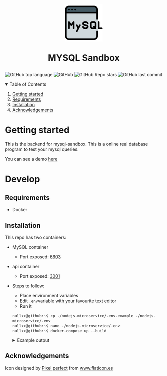 
<h1 align="center">
<img src="logo.svg" width="120">
    <p>
    MYSQL Sandbox
    </p>
</h1>

![GitHub top language](https://img.shields.io/github/languages/top/nullxx/mysql-sandbox-server?style=for-the-badge)
![GitHub](https://img.shields.io/github/license/nullxx/mysql-sandbox-server?style=for-the-badge)
![GitHub Repo stars](https://img.shields.io/github/stars/nullxx/mysql-sandbox-server?style=for-the-badge)
![GitHub last commit](https://img.shields.io/github/last-commit/nullxx/mysql-sandbox-server?style=for-the-badge)

<details open="open">
  <summary>Table of Contents</summary>
  <ol>
    <li><a href="#getting-started">Getting started</a></li>
    <li><a href="#requirements">Requirements</a></li>
    <li><a href="#installation">Installation</a></li>
    <li><a href="#acknowledgements">Acknowledgements</a></li>
  </ol>
</details>

# Getting started
This is the backend for mysql-sandbox. This is a online real database program to test your mysql queries.

You can see a demo [here](https://mysql-sandbox.nullx.me/)
# Develop
## Requirements
* Docker
## Installation
This repo has two containers:
* MySQL container
  * Port exposed: [6603](https://github.com/nullxx/mysql-sandbox-server/blob/f4a2241f4075c50d4b57b49ac165dcf438956ecc/docker-compose.yml#L6)
* api container
  * Port exposed: [3001](https://github.com/nullxx/mysql-sandbox-server/blob/f4a2241f4075c50d4b57b49ac165dcf438956ecc/docker-compose.yml#L12)
* Steps to follow:
   * Place environment variables
   * Edit ```.env```variable with your favourite text editor
   * Run it

    ```console
    nullxx@github:~$ cp ./nodejs-microservice/.env.example ./nodejs-microservice/.env
    nullxx@github:~$ nano ./nodejs-microservice/.env
    nullxx@github:~$ docker-compose up --build
    ```
    <details>
    <summary>Example output</summary>
    
        Building mysql
        Step 1/3 : FROM mysql:5.7
         ---> 697daaecf703
        Step 2/3 : ENV MYSQL_DATABASE=mysql-sandbox     MYSQL_ROOT_PASSWORD=password
         ---> Running in ac84e2713a4d
        Removing intermediate container ac84e2713a4d
         ---> 930105b5643b
        Step 3/3 : COPY ./test-dump.sql /docker-entrypoint-initdb.d/
         ---> 114478ea6327

        Successfully built 114478ea6327
        Successfully tagged mysql-sandbox-server_mysql:latest
        Building api
        Step 1/7 : FROM node:8
         ---> 8eeadf3757f4
        Step 2/7 : RUN mkdir -p /usr/src/app
         ---> Using cache
         ---> bf4493fd7ed0
        Step 3/7 : WORKDIR /usr/src/app
         ---> Using cache
         ---> 0877598c5940
        Step 4/7 : COPY package*.json ./
         ---> Using cache
         ---> e97762c50a31
        Step 5/7 : RUN npm install
         ---> Using cache
         ---> c01208cac595
        Step 6/7 : COPY . .
         ---> f4e2f107f924
        Step 7/7 : CMD ["node", "-r", "dotenv/config", "app.js", "dotenv_config_path=.env"]
         ---> Running in a76662e0984b
        Removing intermediate container a76662e0984b
         ---> 23783deb2454

        Successfully built 23783deb2454
        Successfully tagged mysql-sandbox-server_api:latest
        Creating mysql-sandbox-server_mysql_1 ... done
        Creating mysql-sandbox-server_api_1   ... done
        Attaching to mysql-sandbox-server_mysql_1, mysql-sandbox-server_api_1
        mysql_1  | 2021-01-03 23:04:34+00:00 [Note] [Entrypoint]: Entrypoint script for MySQL Server 5.7.32-1debian10 started.
        mysql_1  | 2021-01-03 23:04:37+00:00 [Note] [Entrypoint]: Switching to dedicated user 'mysql'
        mysql_1  | 2021-01-03 23:04:37+00:00 [Note] [Entrypoint]: Entrypoint script for MySQL Server 5.7.32-1debian10 started.
        mysql_1  | 2021-01-03T23:04:38.543789Z 0 [Warning] TIMESTAMP with implicit DEFAULT value is deprecated. Please use --explicit_defaults_for_timestamp server option (see documentation for more details).
        mysql_1  | 2021-01-03T23:04:38.571303Z 0 [Note] mysqld (mysqld 5.7.32) starting as process 1 ...
        mysql_1  | 2021-01-03T23:04:38.628169Z 0 [Note] InnoDB: PUNCH HOLE support available
        mysql_1  | 2021-01-03T23:04:38.628218Z 0 [Note] InnoDB: Mutexes and rw_locks use GCC atomic builtins
        mysql_1  | 2021-01-03T23:04:38.628223Z 0 [Note] InnoDB: Uses event mutexes
        mysql_1  | 2021-01-03T23:04:38.628226Z 0 [Note] InnoDB: GCC builtin __atomic_thread_fence() is used for memory barrier
        mysql_1  | 2021-01-03T23:04:38.628228Z 0 [Note] InnoDB: Compressed tables use zlib 1.2.11
        mysql_1  | 2021-01-03T23:04:38.628231Z 0 [Note] InnoDB: Using Linux native AIO
        mysql_1  | 2021-01-03T23:04:38.642928Z 0 [Note] InnoDB: Number of pools: 1
        mysql_1  | 2021-01-03T23:04:38.659349Z 0 [Note] InnoDB: Using CPU crc32 instructions
        mysql_1  | 2021-01-03T23:04:38.676993Z 0 [Note] InnoDB: Initializing buffer pool, total size = 128M, instances = 1, chunk size = 128M
        mysql_1  | 2021-01-03T23:04:38.719152Z 0 [Note] InnoDB: Completed initialization of buffer pool
        mysql_1  | 2021-01-03T23:04:38.725197Z 0 [Note] InnoDB: If the mysqld execution user is authorized, page cleaner thread priority can be changed. See the man page of setpriority().
        mysql_1  | 2021-01-03T23:04:38.872703Z 0 [Note] InnoDB: Highest supported file format is Barracuda.
        mysql_1  | 2021-01-03T23:04:39.059726Z 0 [Note] InnoDB: Log scan progressed past the checkpoint lsn 12799508
        mysql_1  | 2021-01-03T23:04:39.060097Z 0 [Note] InnoDB: Doing recovery: scanned up to log sequence number 12799517
        mysql_1  | 2021-01-03T23:04:39.060292Z 0 [Note] InnoDB: Database was not shutdown normally!
        mysql_1  | 2021-01-03T23:04:39.060323Z 0 [Note] InnoDB: Starting crash recovery.
        api_1    | info: 
        api_1    | 	APP started at port 3001
        mysql_1  | 2021-01-03T23:04:39.856669Z 0 [Note] InnoDB: Removed temporary tablespace data file: "ibtmp1"
        mysql_1  | 2021-01-03T23:04:39.857250Z 0 [Note] InnoDB: Creating shared tablespace for temporary tables
        mysql_1  | 2021-01-03T23:04:39.858738Z 0 [Note] InnoDB: Setting file './ibtmp1' size to 12 MB. Physically writing the file full; Please wait ...
        mysql_1  | 2021-01-03T23:04:40.184159Z 0 [Note] InnoDB: File './ibtmp1' size is now 12 MB.
        mysql_1  | 2021-01-03T23:04:40.192905Z 0 [Note] InnoDB: 96 redo rollback segment(s) found. 96 redo rollback segment(s) are active.
        mysql_1  | 2021-01-03T23:04:40.193564Z 0 [Note] InnoDB: 32 non-redo rollback segment(s) are active.
        mysql_1  | 2021-01-03T23:04:40.195089Z 0 [Note] InnoDB: Waiting for purge to start
        mysql_1  | 2021-01-03T23:04:40.249898Z 0 [Note] InnoDB: 5.7.32 started; log sequence number 12799517
        mysql_1  | 2021-01-03T23:04:40.260222Z 0 [Note] Plugin 'FEDERATED' is disabled.
        mysql_1  | 2021-01-03T23:04:40.280246Z 0 [Note] InnoDB: Loading buffer pool(s) from /var/lib/mysql/ib_buffer_pool
        mysql_1  | 2021-01-03T23:04:40.590977Z 0 [Note] Found ca.pem, server-cert.pem and server-key.pem in data directory. Trying to enable SSL support using them.
        mysql_1  | 2021-01-03T23:04:40.591023Z 0 [Note] Skipping generation of SSL certificates as certificate files are present in data directory.
        mysql_1  | 2021-01-03T23:04:40.616445Z 0 [Warning] CA certificate ca.pem is self signed.
        mysql_1  | 2021-01-03T23:04:40.621020Z 0 [Note] Skipping generation of RSA key pair as key files are present in data directory.
        mysql_1  | 2021-01-03T23:04:40.644231Z 0 [Note] Server hostname (bind-address): '*'; port: 3306
        mysql_1  | 2021-01-03T23:04:40.644303Z 0 [Note] IPv6 is available.
        mysql_1  | 2021-01-03T23:04:40.648169Z 0 [Note]   - '::' resolves to '::';
        mysql_1  | 2021-01-03T23:04:40.648245Z 0 [Note] Server socket created on IP: '::'.
        mysql_1  | 2021-01-03T23:04:40.659280Z 0 [Warning] Insecure configuration for --pid-file: Location '/var/run/mysqld' in the path is accessible to all OS users. Consider choosing a different directory.
        mysql_1  | 2021-01-03T23:04:41.036258Z 0 [Note] InnoDB: Buffer pool(s) load completed at 210103 23:04:41
        mysql_1  | 2021-01-03T23:04:42.801294Z 0 [Note] Event Scheduler: Loaded 0 events
        mysql_1  | 2021-01-03T23:04:42.802558Z 0 [Note] mysqld: ready for connections.
        mysql_1  | Version: '5.7.32'  socket: '/var/run/mysqld/mysqld.sock'  port: 3306  MySQL Community Server (GPL)
    </details>

## Acknowledgements
<div>Icon designed by <a href="https://www.flaticon.es/autores/pixel-perfect" title="Pixel perfect">Pixel perfect</a> from <a href="https://www.flaticon.es/" title="Flaticon">www.flaticon.es</a></div>
